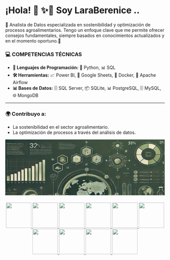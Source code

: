 # ¡Hola! 👋 ✨🔭 Soy LaraBerenice ..

🌱 Analista de Datos especializada en sostenibilidad y optimización de procesos agroalimentarios. Tengo un enfoque clave que me permite ofrecer consejos fundamentales, siempre basados en conocimientos actualizados y en el momento oportuno.🌱

### 💻 COMPETENCIAS TÉCNICAS
- **🔧 Lenguajes de Programación:** 🐍 Python, 📊 SQL
- **🛠 Herramientas:** 📈 Power BI, 📅 Google Sheets, 🐳 Docker, 🚀 Apache Airflow
- **📊 Bases de Datos:** 🗄️ SQL Server, 📦 SQLite, 📊 PostgreSQL, 🗄️ MySQL, 🌐 MongoDB

---

### 🌍 Contribuyo a:
- La sostenibilidad en el sector agroalimentario.
- La optimización de procesos a través del análisis de datos.

<div style="text-align: center;">
    <!-- Imagen principal -->
    <img src="https://github.com/LaraBerenice/Repo_Imagenes/blob/main/xx.png" style="width: auto; height: auto; max-width: 100%;">
    <div style="margin-top: 20px;">
        <a href="git_hub">
            <img src="https://github.com/user-attachments/assets/70bb8b8e-b3ce-48a3-ae6f-5c4cb1db8434" style="width: 80px; height: 80px;">
        </a>
        <a href="ENLACE_Python">
            <img src="https://img.icons8.com/?size=80&id=13441&format=png&color=000000" style="width: 80px; height: 80px;">
        </a>
        <a href="ENLACE_ANACONDA">
            <img src="https://github.com/user-attachments/assets/da3b70cd-0db3-49db-9d32-b3a42853b53f" style="width: 80px; height: 80px;">
        </a>
        <a href="ENLACE_POWER_BI">
            <img src="https://img.icons8.com/?size=80&id=qYfwpsRXEcpc&format=png&color=000000" style="width: 80px; height: 80px;">
        </a>
        <a href="ENLACE_GOOGLE_SHEETS">
            <img src="https://img.icons8.com/?size=80&id=30461&format=png&color=000000" style="width: 80px; height: 80px;">
        </a>
        <a href="ENLACE_EXCEL">
            <img src="https://img.icons8.com/?size=100&id=UECmBSgBOvPT&format=png&color=000000" style="width: 80px; height: 80px;">
        </a>
        <a href="ENLACE_DOCKER">
            <img src="https://img.icons8.com/?size=80&id=cdYUlRaag9G9&format=png&color=000000" style="width: 80px; height: 80px;">
        </a>
        <a href="ENLACE_APACHE_AIRFLOW">
            <img src="https://github.com/user-attachments/assets/8ff6532e-81c5-4abc-bb0a-dea8e6cf0c79" style="width: 80px; height: 80px;">
        </a>
        <a href="ENLACE_SQL_SERVER">
            <img src="https://img.icons8.com/?size=80&id=uOsDUfEtcu5S&format=png&color=000000" style="width: 80px; height: 80px;">
        </a>
        <a href="ENLACE_MONGODB">
            <img src="https://github.com/user-attachments/assets/404c6695-7ff9-421e-bf46-a3cb714f1521" style="width: 80px; height: 80px;">
        </a>
    </div>
</div>



